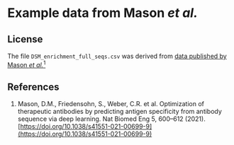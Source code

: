# Example data from Mason *et al.*

## License

The file `DSM_enrichment_full_seqs.csv` was derived from [data published by Mason *et al.*$^1$](https://github.com/dahjan/DMS_opt)

## References

1. Mason, D.M., Friedensohn, S., Weber, C.R. et al. Optimization of therapeutic antibodies by predicting antigen specificity from antibody sequence via deep learning. Nat Biomed Eng 5, 600–612 (2021). [https://doi.org/10.1038/s41551-021-00699-9](https://doi.org/10.1038/s41551-021-00699-9)
